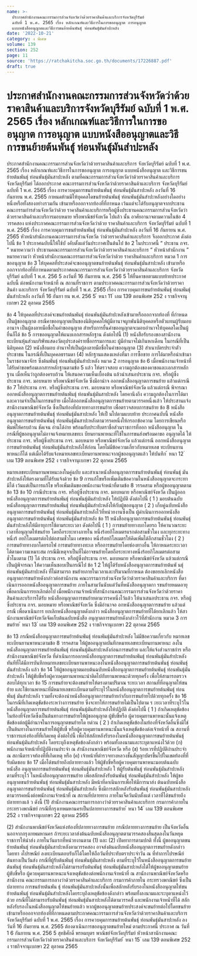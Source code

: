 ```yaml
---
name: >-
  ประกาศสำนักงานคณะกรรมการส่วนจังหวัดว่าด้วยราคาสินค้าและบริการจังหวัดบุรีรัมย์
  ฉบับที่ 1 พ.ศ. 2565 เรื่อง หลักเกณฑ์และวิธีการในการขออนุญาต การอนุญาต
  แบบหนังสืออนุญาตและวิธีการขนย้ายต้นพันธุ์ ท่อนพันธุ์มันสำปะหลัง
date: '2022-10-21'
category: ง พิเศษ
volume: 139
section: 252
page: 11
source: 'https://ratchakitcha.soc.go.th/documents/17226887.pdf'
draft: true
---
```


# ประกาศสำนักงานคณะกรรมการส่วนจังหวัดว่าด้วยราคาสินค้าและบริการจังหวัดบุรีรัมย์ ฉบับที่ 1 พ.ศ. 2565 เรื่อง หลักเกณฑ์และวิธีการในการขออนุญาต การอนุญาต แบบหนังสืออนุญาตและวิธีการขนย้ายต้นพันธุ์ ท่อนพันธุ์มันสำปะหลัง

ประกาศสำนักงานคณะกรรมการส่วนจังหวัดว่าด้วยราคาสินค้าและบริการ จังหวัดบุรีรัมย์ ฉบับที่ 1 พ.ศ. 2565 เรื่อง หลักเกณฑ์และวิธีการในการขออนุญาต การอนุญาต แบบหนังสืออนุญาต และวิธีการขนย้ายต้นพันธุ์ ท่อนพันธุ์มันสาปะหลัง ตามที่คณะกรรมการส่วนจังหวัดว่าด้วยราคาสินค้าและบริการ จังหวัดบุรีรัมย์ ได้ออกประกาศ คณะกรรมการส่วนจังหวัดว่าด้วยราคาสินค้าและบริการ จังหวัดบุรีรัมย์ ฉบับที่ 1 พ.ศ. 2565 เรื่อง การควบคุมการขนย้ายต้นพันธุ์ ท่อนพันธุ์มันสาปะหลัง ลงวันที่ 16 กันยายน พ.ศ. 2565 กาหนดห้ามมิให้บุคคลใดขนย้ายต้นพันธุ์ ท่อนพันธุ์มันสำปะหลังอย่างใดอย่างหนึ่งหรือทั้งสองอย่างรวมกัน เข้ามาหรือออกจากท้องที่ที่กาหนด เว้นแต่จะได้รับอนุญาตจากประธานคณะกรรมกำรส่วนจังหวัดว่าด้วย ราคาสินค้าและบริการหรือผู้ซึ่งประธานคณะกรรมการส่วนจังหวัดว่าด้วยราคาสินค้าและบริการมอบหมาย หรือพาณิชย์จังหวัด ไปแล้ว นั้น อาศัยอานาจตามความในข้อ 4 วรรคสอง แห่งประกาศคณะกรรมการส่วนจังหวัดว่าด้วย ราคาสินค้าและบริการ จังหวัดบุรีรัมย์ ฉบับที่ 1 พ.ศ. 2565 เรื่อง การควบคุมการขนย้ายต้นพันธุ์ ท่อนพันธุ์มันสำปะหลัง ลงวันที่ 16 กันยายน พ.ศ. 2565 หัวหน้าสำนักงานคณะกรรมการส่วนจังหวัด ว่าด้วยราคาสินค้าและบริการ จึงออกประกาศ ดังต่อไปนี้ ข้อ 1 ประกาศฉบับนี้ให้ใช้บั งคับตั้งแต่วันประกาศเป็นต้นไป ข้อ 2 ในประกาศนี้ “ ประธาน กจร. ” หมายความว่า ประธานคณะกรรมการส่วนจังหวัดว่าด้วยราคาสินค้าและบริการ “ หัวหน้าสำนักงาน ” หมายความว่า หัวหน้าสำนักงานคณะกรรมการส่วนจังหวัดว่าด้วย ราคาสินค้าและบริการ หมวด 1 การขออนุญาต ข้อ 3 ให้บุคคลที่ประสงค์จะขออนุญาตขนย้ายต้นพันธุ์ ท่อนพันธุ์มันสาปะหลัง เข้ามาหรือ ออกจากท้องที่ที่กาหนดตามประกาศคณะกรรมการส่วนจังหวัดว่าด้วยราคาสินค้าและบริการ จังหวัดบุรีรัมย์ ฉบับที่ 1 พ.ศ. 256 5 ลงวันที่ 16 กันยายน พ.ศ. 256 5 ให้ยื่นคาขอตามแบบท้ายประกาศฉบับนี้ ต่อพนักงานเจ้าหน้าที่ ณ สถานที่ราชการ ตามประกาศคณะกรรมการส่วนจังหวัดว่าด้วยราคาสินค้า และบริการ จังหวัดบุรีรัมย์ ฉบับที่ 1 พ.ศ. 2565 เรื่อง การควบคุมการขนย้ายต้นพันธุ์ ท่อนพันธุ์ มันสำปะหลัง ลงวันที่ 16 กันยา ยน พ.ศ. 256 5 ้ หนา 11 ่ เลม 139 ตอนพิเศษ 252 ง ราชกิจจานุเบกษา 22 ตุลาคม 2565

ข้อ 4 ให้บุคคลที่ประสงค์จะขนย้ายต้นพันธุ์ ท่อนพันธุ์มันสำปะหลังเข้ามาหรือออกจากท้องที่ ที่กำหนดเป็นผู้ขออนุญาต กรณีคาขออนุญาตเป็นของนิติบุคคลให้ผู้มีอานาจผูกพันนิติบุคคลหรือตัวแทนผู้รับมอบอานาจ เป็นผู้ลงลายมือชื่อในคำขออนุญาต สำหรับการยื่นคำขออนุญาตจะมอบอำนาจให้บุคคลใดเป็นผู้ยื่นก็ได้ ข้อ 5 การขออนุญาตให้แนบเอกสารหลักฐาน ดังต่อไปนี้ (1) หนังสือรับรองของสานักงานทะเบียนหุ้นส่วนบริษัทแสดงวัตถุประสงค์รายชื่อกรรมการและ ผู้มีอำนาจไม่เกินหกเดือน ในกรณีที่เป็นนิติบุคคล (2) หนังสือมอบ อำนาจให้เป็นผู้ลงลายมือชื่อในคำขออนุญาต (3) สำเนาบัตรประจำตัวประชาชน ในกรณีที่เป็นบุคคลธรรมดา (4) หลักฐานแสดงแหล่งที่มา การซื้อขาย การได้มาหรือนำเข้ามาในราชอาณาจักร ซึ่งต้นพันธุ์ ท่อนพันธุ์มันสำปะหลัง หมวด 2 การอนุญาต ข้อ 6 เมื่อพนักงานเจ้าหน้าที่ได้รับคำขอพร้อมเอกสารหลักฐานตามข้อ 5 แล้ว ให้ตรวจสอบ ความถูกต้องของคาขอและเอกสารหลักฐาน เมื่อเห็นว่าถูกต้องครบถ้วน ให้เสนอความเห็นเบื้องต้น แล้วนำเสนอประธาน กจร. หรือผู้ซึ่งประธาน กจร. มอบหมาย หรือพาณิชย์จังหวัด ซึ่งมีอานำจ ออกหนังสืออนุญาตการขนย้าย แล้วแต่กรณี ข้อ 7 ให้ประธาน กจร. หรือผู้ซึ่งประธาน กจร. มอบหมาย หรือพาณิชย์จังหวัด แล้วแต่กรณี พิจารณาออกหนังสืออนุญาตการขนย้ายต้นพันธุ์ ท่อนพันธุ์มันสาปะหลัง โดยคานึงถึง ความถูกต้องในการได้มาและความจำเป็นในการขนย้าย เมื่อได้ออกหนังสืออนุญาตการขนย้ายตามวรรคหนึ่งแล้ว ให้ประสานแจ้งสานักงานพาณิชย์จังหวัด ซึ่งเป็นท้องที่ปลายทางการขนย้าย เพื่อตรวจสอบการขนย้าย ข้อ 8 หนังสืออนุญาตการขนย้ายต้นพันธุ์ ท่อนพันธุ์มันสาปะหลัง ให้เป็ นไปตามแบบท้าย ประกาศฉบับนี้ หนังสืออนุญาตการขนย้ายต้นพันธุ์ ท่อนพันธุ์มันสาปะหลังตามวรรคหนึ่งให้กรอกข้อความ โดยการเขียนหรือพิมพ์ให้ครบถ้วน ชัดเจน อ่านได้ง่าย พร้อมกับประทับตราชื่อส่วนราชการที่ออก หนังสืออนุญาต ในกรณีที่ผู้ขออนุญาตไม่อาจแจ้งหมายเลขทะเ บียนยานพาหนะที่ใช้ในการขนส่งพร้อมคาขอ อนุญาตได้ ให้ประธาน กจร. หรือผู้ซึ่งประธาน กจร. มอบหมาย หรือพาณิชย์จังหวัด แล้วแต่กรณี ออกหนังสืออนุญาตการขนย้ายต้นพันธุ์ ท่อนพันธุ์มันสำปะหลังให้ก่อน โดยไม่มีข้อความเกี่ยวกับหมายเลข ทะเบียนยานพาหนะก็ได้ แต่เมื่อได้รับแจ้งหมายเลขทะเบียนยานพาหนะจากผู้ขออนุญาตแล้ว ให้บันทึก ้ หนา 12 ่ เลม 139 ตอนพิเศษ 252 ง ราชกิจจานุเบกษา 22 ตุลาคม 2565

หมายเลขทะเบียนยานพาหนะลงในคู่ฉบับ และสาเนาหนังสืออนุญาตการขนย้ายต้นพันธุ์ ท่อนพันธุ์ มันสำปะหลังให้ตรงตามที่ได้รับแจ้งด้วย ข้อ 9 การแก้ไขหรือเพิ่มเติมข้อความในหนังสืออนุญาตจะกระทามิได้ เว้นแต่เป็นการแก้ไข หรือเพิ่มเติมของพนักงานเจ้าหน้าที่ตามข้อ 8 วรรคสาม หรือผู้ขออนุญาตตามข้อ 13 ข้อ 10 กรณีประธาน กจร. หรือผู้ซึ่งประธาน กจร. มอบหมาย หรือพาณิชย์จังหวัด เป็นผู้ออกหนังสืออนุญาตการขนย้ายต้นพันธุ์ ท่อนพันธุ์มันสำปะหลัง ให้ปฏิบัติ ดังต่อไปนี้ ( 1 ) มอบต้นฉบับหนังสืออนุญาตการขนย้ายต้นพันธุ์ ท่อนพันธุ์มันสำปะหลังให้กับผู้ขออนุญาต ( 2 ) เก็บคู่ฉบับหนังสืออนุญาตการขนย้ายต้นพันธุ์ ท่อนพันธุ์มันสาปะหลังไว้ที่หน่วยงานซึ่งเป็น ผู้ดำเนินการออกหนังสืออนุญาตการขนย้ายต้นพันธุ์ ท่อนพันธุ์มันสำปะหลัง ข้อ 11 หนังสืออนุญาตการขนย้ายต้นพันธุ์ ท่อนพันธุ์มันสำปะหลังให้มีอายุการใช้ตามระยะเวลา ดังต่อไปนี้ ( 1 ) การขนย้ายทางบกโดยรถ ให้คานวณระยะเวลาที่อนุญาตให้ขนย้าย โดยถือระยะทางภายใน หนึ่งร้อยกิโลเมตรแรกต่อสามชั่วโมง และทุกระยะทางหนึ่งร้ อยกิโลเมตรต่อไปต่อสามชั่วโมง เศษของ หนึ่งร้อยกิโลเมตรให้คิดเพิ่มได้อีกสามชั่วโมง ( 2 ) การขนย้ายทางบกโดยรถไฟ การขนย้ายทางทะเล หรือการขนย้ายโดยช่องทางอื่น ให้กาหนดระยะเวลาได้ตามความเหมาะสม กรณีมีเหตุจาเป็นที่ไม่อาจขนย้ายโดยถือระยะทางหนึ่งร้อยกิโลเมตรต่อสามชั่วโมงตาม (1) ได้ ประธาน กจร. หรือผู้ซึ่งประธาน กจร. มอบหมาย หรือพาณิชย์จังหวัด แล้วแต่กรณี เป็นผู้พิจารณา ให้ความเห็นชอบเป็นกรณีไป ข้อ 1 2 ให้ผู้ได้รับหนังสืออนุญาตการขนย้ายต้นพั นธุ์ ท่อนพันธุ์มันสาปะหลัง ที่ไม่สามารถ ขนย้ายภายในเวลาและปริมาณที่กาหนด ต้องขอยกเลิกหนังสืออนุญาตการขนย้ายดังกล่าวต่อสานักงาน คณะกรรมการส่วนจังหวัดว่าด้วยราคาสินค้าและบริการ ที่ดาเนินการออกหนังสืออนุญาตการขนย้าย ภายในสามวันนับแต่วันที่หนังสืออนุญาตกา รขนย้ายหมดอายุเพื่อดาเนินการยกเลิกต่อไป เมื่อพนักงานเจ้าหน้าที่สานักงานคณะกรรมการส่วนจังหวัดว่าด้วยราคาสินค้าและบริการได้รับ หนังสืออนุญาตการขนย้ายตามวรรคหนึ่งไว้แล้ว ให้นาเสนอประธาน กจร. หรือผู้ซึ่งประธาน กจร. มอบหมาย หรือพาณิชย์จังหวัด ซึ่งมีอำนาจอ อกหนังสืออนุญาตการขนย้าย แล้วแต่กรณี เพื่อดาเนินการ ยกเลิกหนังสืออนุญาตดังกล่าว หนังสืออนุญาตการขนย้ายที่ได้ยกเลิกแล้ว ให้สานักงานพาณิชย์จังหวัดจัดเก็บต้นฉบับหนังสือ อนุญาตการขนย้ายดังกล่าวไว้ที่สำนักงาน หมวด 3 การขนย้าย ้ หนา 13 ่ เลม 139 ตอนพิเศษ 252 ง ราชกิจจานุเบกษา 22 ตุลาคม 2565

ข้อ 13 กรณีหนังสืออนุญาตการขนย้ายต้นพันธุ์ ท่อนพันธุ์มันสำปะหลัง ไม่มีข้อความเกี่ยวกับ หมายเลขทะเบียนยานพาหนะตามข้อ 8 วรรคสาม ให้ผู้ขออนุญาตบันทึกหมายเลขทะเบียนยานพาหนะ ลงในหนังสืออนุญาตการขนย้ายต้นพันธุ์ ท่อนพันธุ์มันสาปะหลังก่อนการขนย้าย และให้แจ้งส่วนราชกำร หรือสำนักงานพาณิชย์จังหวัด ที่ดำเนินการออกหนังสืออนุญาตการขนย้ายต้นพันธุ์ ท่อนพันธุ์มันสำปะหลัง ทันทีที่ได้มีการบันทึกหมายเลขทะเบียนยานพาหนะลงในหนังสืออนุญาตการขนย้ายต้นพันธุ์ ท่อนพันธุ์ มันสำปะหลัง แล้ว ข้อ 14 ให้ผู้ขออนุญาตมอบต้นฉบับหนังสืออนุญาตการขนย้ายต้นพันธุ์ ท่อนพันธุ์มันสำปะหลัง ให้ผู้ขับขี่หรือผู้ควบคุมยานพาหนะนำติดไปกับยานพาหนะด้วยทุกครั้ง เพื่อให้สามารถตรวจสอบได้ทุกเวลา ข้อ 15 การขนย้ายจะต้องขนย้ายให้ตรงตามปริมาณ ระยะเวลา สถานที่ที่อนุญาตให้ขนย้าย และใช้ยานพาหนะที่มีหมายเลขทะเบียนตามที่ระบุไว้ในหนังสืออนุญาตการขนย้ายต้นพันธุ์ ท่อนพันธุ์ มันสำปะหลัง รวมทั้งจะต้องนำหนังสืออนุญาตการขนย้ายกำกับการขนย้ายไปด้วยทุกครั้ง ข้อ 16 ในกรณีที่เกิดเหตุขัดข้องระหว่างการขนย้าย ซึ่งจะทาให้การขนย้ายไม่เป็นไปตาม ร ะยะเวลาที่ระบุไว้ในหนังสืออนุญาตการขนย้ายต้นพันธุ์ ท่อนพันธุ์มันสำปะหลังให้ปฏิบัติ ดังต่อไปนี้ ( 1 ) ถ้าเกิดเหตุขัดข้องในท้องที่จังหวัดซึ่งเป็นต้นทางการขนย้ายให้ผู้ขออนุญาต ผู้ขับขี่หรือ ผู้ควบคุมยานพาหนะนั้นแจ้งเหตุขัดข้องต่อผู้มีอำนาจในการอนุญาตขนย้ายโด ยด่วน ( 2 ) ถ้าเกิดเหตุขัดข้องในท้องที่จังหวัดอื่นซึ่งมิใช่เป็นต้นทางในการขนย้ายให้ผู้ขับขี่ หรือผู้ควบคุมยานพาหนะนั้นแจ้งเหตุขัดข้องต่อเจ้าหน้าที่ ณ สถานที่ราชการแห่งท้องที่ที่เกิดเหตุ ดังต่อไปนี้ เพื่อให้สลักหลังรับรองในหนังสืออนุญาตการขนย้ายต้นพันธุ์ ท่อนพันธุ์มันสำปะหลัง โดยระบุถึงเหตุขัดข้องดังกล่าว พร้อมทั้งลงนามและระบุตาแหน่งไว้ด้วย (ก) พนักงานเจ้าหน้าที่ปฏิบัติงานประจำ ณ สำนักงานพาณิชย์จังหวัด หรือ (ข) ร้อยเวรที่ปฏิบัติงำนประจำ ณ สถานีตารวจท้องที่ที่เกิดเหตุ หรือ (ค) เจ้าหน้าที่ตำรวจทางหลวงชั้นสัญญาบัตรขึ้นไปในเขตท้องที่ที่รับผิดชอบ ข้อ 17 เมื่อได้ขนย้ายถึงปลายทางแล้ว ให้ผู้ขับขี่หรือผู้ควบคุมยานพาหนะมอบต้นฉบับหนังสือ อนุญาตการขนย้ายต้นพันธุ์ ท่อนพันธุ์มันสำปะหลัง ใ ห้ผู้รับต้นพันธุ์ ท่อนพันธุ์มันสำปะหลัง ตามที่ระบุไว้ ในหนังสืออนุญาตการขนย้าย เพื่อสลักหลังรับต้นพันธุ์ ท่อนพันธุ์มันสำปะหลัง ให้ผู้ขออนุญาตขนย้ายต้นพันธุ์ ท่อนพันธุ์มันสาปะหลัง มีหน้าที่ดาเนินการเพื่อให้มีการนาส่ง ต้นฉบับหนังสืออนุญาตการขนย้ายต้นพันธุ์ ท่อนพันธุ์มันสำปะหลัง ซึ่งมีการสลักหลังรับต้นพันธุ์ ท่อนพันธุ์มันสาปะหลังตามวรรคหนึ่งต่อพนักงานเจ้าหน้าที่ ณ สถานที่ปลายทาง ภายในเจ็ดวันนับตั้งแต่ เวลาที่ได้ขนย้ายถึงปลายทางแล้ ว ดังนี้ (1) สำนักงานคณะกรรมการกลางว่าด้วยราคาสินค้าและบริการ กรมการค้าภายใน กระทรวงพาณิชย์ กรณีที่กรุงเทพมหานครเป็นปลายทางการขนย้าย ้ หนา 14 ่ เลม 139 ตอนพิเศษ 252 ง ราชกิจจานุเบกษา 22 ตุลาคม 2565

(2) สำนักงานพาณิชย์จังหวัดแห่งท้องที่ปลายทางการขนย้าย กรณีปลายทางการขนย้าย เป็นจังหวัดอื่นนอกจากกรุงเทพมหานคร ถ้าระยะเวลาส่งต้นฉบับหนังสืออนุญาตตามวรรคสองสิ้นสุดลงในวันหยุดราชการให้นำส่ง ภายในวันแรกที่หน่วยงานตาม (1) และ (2) เปิดทาการตามปกติ ทั้งนี้ ผู้ขออนุญาตขนย้ายต้นพันธุ์ ท่อนพันธุ์มันสาปะหลังตามวรรคสอง อาจส่งต้นฉบับหนังสืออนุญาตการขนย้ายดังกล่าวโดยทา งไปรษณีย์ ลงทะเบียนตอบรับก็ได้โดยให้ถือวันที่ประทับตราประจำวัน ณ ที่ทำการไปรษณีย์ต้นทางเป็นวันส่ง กรณีที่ผู้รับต้นพันธุ์ ท่อนพันธุ์มันสาปะหลัง ตามที่ระบุไว้ในหนังสืออนุญาตการขนย้ายต้นพันธุ์ ท่อนพันธุ์มันสาปะหลังไม่สามารถรับต้นพันธุ์ ท่อนพันธุ์มันสาปะหลังได้ให้ผู้ขออนุญาตขนย้าย ผู้ขับขี่หรือ ผู้ควบคุมยานพาหนะแจ้งเหตุขัดข้องต่อพนักงานเจ้าหน้าที่ ณ สานักงานพาณิชย์จังหวัดหรือสานักงาน คณะกรรมการกลางว่าด้วยราคาสินค้าและบริการ กรมการค้าภายใน กระทรวงพาณิชย์ ซึ่งเป็นปลายทาง การขนย้ายต้นพัน ธุ์ ท่อนพันธุ์มันสาปะหลังนั้นเพื่อสลักหลังรับรองในหนังสืออนุญาตให้ขนย้ายต้นพันธุ์ ท่อนพันธุ์มันสำปะหลังโดยระบุถึงเหตุขัดข้องดังกล่าว พร้อมทั้งลงนามและระบุตาแหน่งไว้ด้วย กรณีที่ไม่สามารถรับต้นพันธุ์ ท่อนพันธุ์มันสาปะหลังได้ตามวรรคสี่ และพนักงานเจ้าหน้ำที่ได้ สลักหลังรับรองในหนังสืออนุญาตให้ขนย้ายแล้ว หากผู้ขออนุญาตขนย้ายประสงค์จะขนย้ายต่อไปโดยขนย้าย เข้ามาหรือออกจากท้องที่ที่กาหนดตามประกาศคณะกรรมการส่วนจังหวัดว่าด้วยราคาสินค้าและบริการ จังหวัดบุรีรัมย์ ฉบับที่ 1 พ.ศ. 2565 เรื่อง การควบคุมการขนย้ายต้นพันธุ์ ท่อนพันธุ์มันสาปะหลัง ลงวันที่ 16 กันยายน พ.ศ. 2565 ต้องดาเนินการขออนุญาตขนย้ายใหม่ ตามประกาศนี้ ประกาศ ณ วันที่ 1 6 กันยายน พ.ศ. 256 5 สุทธิศักดิ์ พรหมบุตร พาณิชย์จังหวัดบุรีรัมย์ หัวหน้าสานักงานคณะกรรมการส่วนจังหวัดว่าด้วยราคาสินค้าและบริการ จังหวัดบุรีรัมย์ ้ หนา 15 ่ เลม 139 ตอนพิเศษ 252 ง ราชกิจจานุเบกษา 22 ตุลาคม 2565





